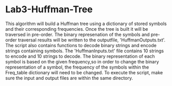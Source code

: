 # Lab3-Huffman-Tree
This algorithm will build a Huffman tree using a dictionary of stored symbols and their corresponding frequencies. Once the tree is built it will be traversed in pre-order. The binary represenation of the symbols and pre-order traversal results will be written to the outputfile, 'HuffmanOutputs.txt'. The script also contains functions to decode binary strings and encode strings containing symbols. The 'HuffmanInputs.txt' file contains 10 strings to encode and 10 strings to decode. The binary representation of each symbol is based on the given frequency,so in order to change the binary representation of a symbol, the frequency of the symbols within the Freq_table dictionary will need to be changed. To execute the script, make sure the input and output files are within the same directory. 
